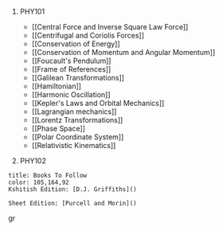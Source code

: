 1. PHY101
	- [[Central Force and Inverse Square Law Force]]
	- [[Centrifugal and Coriolis Forces]]
	- [[Conservation of Energy]]
	- [[Conservation of Momentum and Angular Momentum]]
	- [[Foucault's Pendulum]]
	- [[Frame of References]]
	- [[Galilean Transformations]]
	- [[Hamiltonian]]
	- [[Harmonic Oscillation]]
	- [[Kepler's Laws and Orbital Mechanics]]
	- [[Lagrangian mechanics]]
	- [[Lorentz Transformations]]
	- [[Phase Space]]
	- [[Polar Coordinate System]]
	- [[Relativistic Kinematics]]

2. PHY102
	
```ad-note
title: Books To Follow
color: 105,164,92
Kshitish Edition: [D.J. Griffiths]()

Sheet Edition: [Purcell and Morin]()
```
gr
